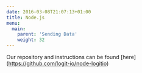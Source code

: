 ```yaml
---
date: 2016-03-08T21:07:13+01:00
title: Node.js
menu:
  main:
    parent: 'Sending Data'
    weight: 32
---
```


Our repository and instructions can be found [here] (https://github.com/logit-io/node-logitio)
